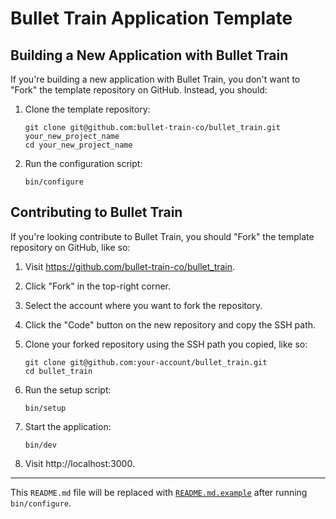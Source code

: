 # Bullet Train Application Template

## Building a New Application with Bullet Train
If you're building a new application with Bullet Train, you don't want to "Fork" the template repository on GitHub. Instead, you should:

1. Clone the template repository:

    ```
    git clone git@github.com:bullet-train-co/bullet_train.git your_new_project_name
    cd your_new_project_name
    ```

2. Run the configuration script:

    ```
    bin/configure
    ```

## Contributing to Bullet Train
If you're looking contribute to Bullet Train, you should "Fork" the template repository on GitHub, like so:

1. Visit https://github.com/bullet-train-co/bullet_train.
2. Click "Fork" in the top-right corner.
3. Select the account where you want to fork the repository.
4. Click the "Code" button on the new repository and copy the SSH path.
5. Clone your forked repository using the SSH path you copied, like so:

    ```
    git clone git@github.com:your-account/bullet_train.git
    cd bullet_train
    ```

6. Run the setup script:

    ```
    bin/setup
    ```

7. Start the application:

    ```
    bin/dev
    ```

8. Visit http://localhost:3000.

---

This `README.md` file will be replaced with [`README.md.example`](./README.md.example) after running `bin/configure`.
